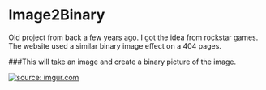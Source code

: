 # Image2Binary
Old project from back a few years ago. I got the idea from rockstar games. The website used a similar
binary image effect on a 404 pages. 

###This will take an image and create a binary picture of the image.

<a href="http://imgur.com/bYsrQ3E"><img src="http://i.imgur.com/bYsrQ3E.jpg" title="source: imgur.com" /></a>
